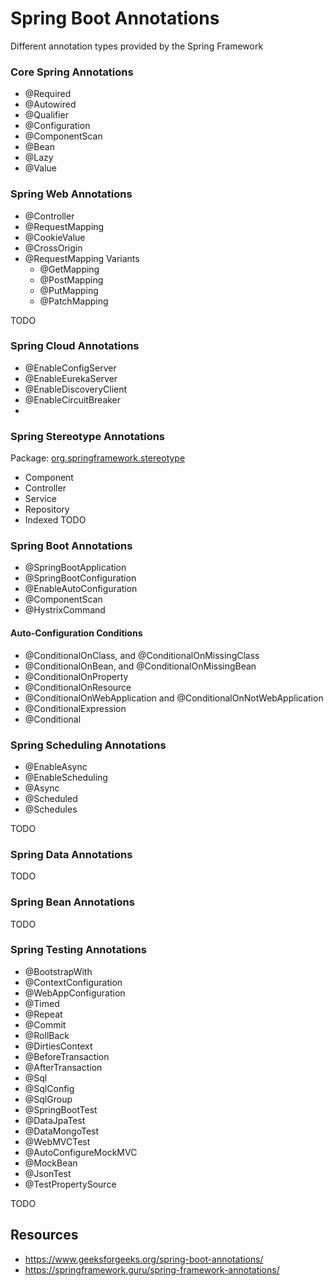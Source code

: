 # Spring Boot Annotations
Different annotation types provided by the Spring Framework

### Core Spring Annotations
* @Required
* @Autowired
* @Qualifier
* @Configuration
* @ComponentScan
* @Bean
* @Lazy
* @Value

### Spring Web Annotations
* @Controller
* @RequestMapping
* @CookieValue
* @CrossOrigin
* @RequestMapping Variants
  * @GetMapping
  * @PostMapping
  * @PutMapping
  * @PatchMapping

TODO

### Spring Cloud Annotations
* @EnableConfigServer
* @EnableEurekaServer
* @EnableDiscoveryClient
* @EnableCircuitBreaker
* 

### Spring Stereotype Annotations
Package: [org.springframework.stereotype](https://docs.spring.io/spring-framework/docs/current/javadoc-api/org/springframework/stereotype/package-summary.html)
* Component
* Controller
* Service
* Repository
* Indexed
TODO

### Spring Boot Annotations
* @SpringBootApplication
* @SpringBootConfiguration
* @EnableAutoConfiguration
* @ComponentScan
* @HystrixCommand

#### Auto-Configuration Conditions
* @ConditionalOnClass, and @ConditionalOnMissingClass
* @ConditionalOnBean, and @ConditionalOnMissingBean
* @ConditionalOnProperty
* @ConditionalOnResource
* @ConditionalOnWebApplication and @ConditionalOnNotWebApplication
* @ConditionalExpression
* @Conditional

### Spring Scheduling Annotations
* @EnableAsync
* @EnableScheduling
* @Async
* @Scheduled
* @Schedules

TODO
### Spring Data Annotations
TODO 
### Spring Bean Annotations
TODO

### Spring Testing Annotations
* @BootstrapWith
* @ContextConfiguration
* @WebAppConfiguration
* @Timed
* @Repeat
* @Commit
* @RollBack
* @DirtiesContext
* @BeforeTransaction
* @AfterTransaction
* @Sql
* @SqlConfig
* @SqlGroup
* @SpringBootTest
* @DataJpaTest
* @DataMongoTest
* @WebMVCTest
* @AutoConfigureMockMVC
* @MockBean
* @JsonTest
* @TestPropertySource

TODO

## Resources 
* https://www.geeksforgeeks.org/spring-boot-annotations/
* https://springframework.guru/spring-framework-annotations/
